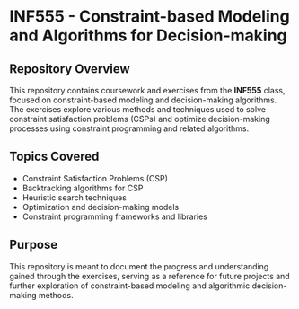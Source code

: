 # INF555 - Constraint-based Modeling and Algorithms for Decision-making

## Repository Overview

This repository contains coursework and exercises from the **INF555** class, focused on constraint-based modeling and decision-making algorithms. The exercises explore various methods and techniques used to solve constraint satisfaction problems (CSPs) and optimize decision-making processes using constraint programming and related algorithms.

## Topics Covered

- Constraint Satisfaction Problems (CSP)
- Backtracking algorithms for CSP
- Heuristic search techniques
- Optimization and decision-making models
- Constraint programming frameworks and libraries

## Purpose

This repository is meant to document the progress and understanding gained through the exercises, serving as a reference for future projects and further exploration of constraint-based modeling and algorithmic decision-making methods.
